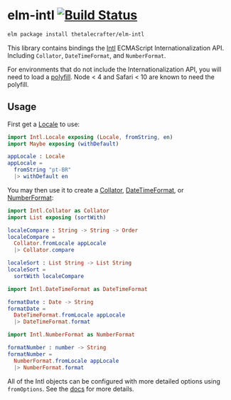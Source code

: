 # elm-intl [![Build Status](https://travis-ci.org/thetalecrafter/elm-intl.svg)](https://travis-ci.org/thetalecrafter/elm-intl)

```sh
elm package install thetalecrafter/elm-intl
```

This library contains bindings the [Intl][Intl] ECMAScript Internationalization
API. Including `Collator`, `DateTimeFormat`, and `NumberFormat`.

For environments that do not include the Internationalization API, you will
need to load a [polyfill][polyfill]. Node < 4 and Safari < 10 are known to need
the polyfill.

## Usage

First get a [Locale][Locale] to use:

```elm
import Intl.Locale exposing (Locale, fromString, en)
import Maybe exposing (withDefault)

appLocale : Locale
appLocale =
  fromString "pt-BR"
  |> withDefault en
```

You may then use it to create a [Collator][Collator],
[DateTimeFormat][DateTimeFormat], or [NumberFormat][NumberFormat]:

```elm
import Intl.Collator as Collator
import List exposing (sortWith)

localeCompare : String -> String -> Order
localeCompare =
  Collator.fromLocale appLocale
  |> Collator.compare

localeSort : List String -> List String
localeSort =
  sortWith localeCompare
```

```elm
import Intl.DateTimeFormat as DateTimeFormat

formatDate : Date -> String
formatDate =
  DateTimeFormat.fromLocale appLocale
  |> DateTimeFormat.format
```

```elm
import Intl.NumberFormat as NumberFormat

formatNumber : number -> String
formatNumber =
  NumberFormat.fromLocale appLocale
  |> NumberFormat.format
```

All of the Intl objects can be configured with more detailed options using
`fromOptions`. See the [docs][Collator] for more details.


[Intl]: https://developer.mozilla.org/en-US/docs/Web/JavaScript/Reference/Global_Objects/Intl
[polyfill]: https://github.com/andyearnshaw/Intl.js
[Locale]: http://package.elm-lang.org/packages/thetalecrafter/elm-intl/latest/Intl.Locale
[Collator]: http://package.elm-lang.org/packages/thetalecrafter/elm-intl/latest/Intl.Collator
[DateTimeFormat]: http://package.elm-lang.org/packages/thetalecrafter/elm-intl/latest/Intl.DateTimeFormat
[NumberFormat]: http://package.elm-lang.org/packages/thetalecrafter/elm-intl/latest/Intl.NumberFormat
